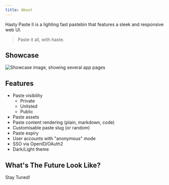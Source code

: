 ```yaml
---
title: About
---
```

Hasty Paste II is a lighting fast pastebin that features a sleek and responsive web UI.

> Paste it all, with haste.

## Showcase
![Showcase image, showing several app pages](/showcase.webp)

## Features
- Paste visibility
    - Private
    - Unlisted
    - Public
- Paste assets
- Paste content rendering (plain, markdown, code)
- Customisable paste slug (or random)
- Paste expiry
- User accounts with "anonymous" mode
- SSO via OpenID/OAuth2
- Dark/Light theme

## What's The Future Look Like?
Stay Tuned!
